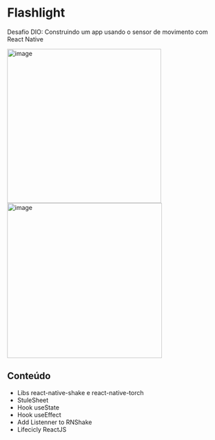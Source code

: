 # Flashlight

Desafio DIO: Construindo um app usando o sensor de movimento com React Native

<img width="357" alt="image" src="https://user-images.githubusercontent.com/91018515/173167102-5421fa8e-13dd-4b3a-b94b-cc9e6a8bc913.png">

<img width="359" alt="image" src="https://user-images.githubusercontent.com/91018515/173167131-91150690-7994-426e-a1b4-f3a8c63bae0a.png">

## Conteúdo

- Libs react-native-shake e react-native-torch
- StuleSheet
- Hook useState
- Hook useEffect
- Add Listenner to RNShake
- Lifecicly ReactJS
